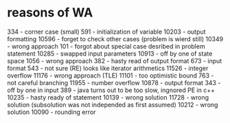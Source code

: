 reasons of WA
=============

334 - corner case (small)
591 - initialization of variable
10203 - output formatting
10596 - forget to check other cases (problem is wierd still)
10349 - wrong approach
101 - forgot about special case desribed in problem statement
10285 - swapped input parameters
10913 - off by one of state space
1056 - wrong approach
382 - hasty read of output format
673 - input format
543 - not sure (RE) looks like iterator arithmetics
11526 - integer overflow
11176 - wrong approach (TLE)
11101 - too optimistic bound
763 - not careful branching
11955 - number overflow
10878 - output format
343 - off by one in input
389 - java turns out to be too slow, ingnored PE in c++
10235 - hasty ready of statement
10139 - wrong solution
11728 - wrong solution (subsolution was not independed as first assumed)
10212 - wrong solution
10090 - rounding error

